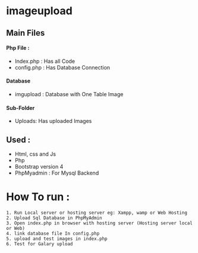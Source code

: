 # imageupload

## Main Files

#### Php File :

* Index.php : Has all Code
* config.php : Has Database Connection

#### Database

* imgupload : Database with One Table Image

#### Sub-Folder

* Uploads: Has uploaded Images

## Used :

  * Html, css and Js
  * Php
  * Bootstrap version 4
  * PhpMyadmin : For Mysql Backend
  
# How To run :

    1. Run Local server or hosting server eg: Xampp, wamp or Web Hosting
    2. Upload Sql Database in PhpMyAdmin
    3. Open index.php in browser with hosting server (Hosting server local or Web)
    4. link database file In config.php
    5. upload and test images in index.php
    6. Test for Galary upload
